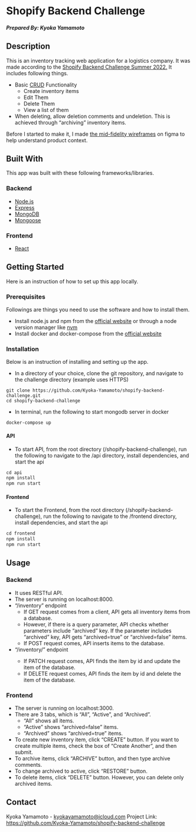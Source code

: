 # Shopify Backend Challenge
##### Prepared By: Kyoka Yamamoto

## Description

This is an inventory tracking web application for a logistics company. It was made according to the [Shopify Backend Challenge Summer 2022.](https://docs.google.com/document/d/1z9LZ_kZBUbg-O2MhZVVSqTmvDko5IJWHtuFmIu_Xg1A/edit#) It includes following things.

- Basic [CRUD](https://en.wikipedia.org/wiki/Create,_read,_update_and_delete) Functionality
    - Create inventory items
    - Edit Them
    - Delete Them
    - View a list of them
- When deleting, allow deletion comments and undeletion. This is achieved through “archiving” inventory items.

Before I started to make it, I made [the mid-fidelity wireframes](https://www.figma.com/file/5fU3AXClfKGxZHtnjDg6kD/Shopify-Backend-Challenge?node-id=0%3A1) on figma to help understand product context.

## Built With

This app was built with these following frameworks/libraries.

### Backend

- [Node.js](https://nodejs.org/en/)
- [Express](https://expressjs.com/)
- [MongoDB](https://www.mongodb.com/)
- [Mongoose](https://mongoosejs.com/)

### Frontend

- [React](https://reactjs.org/)

## Getting Started

Here is an instruction of how to set up this app locally. 

### Prerequisites

Followings are things you need to use the software and how to install them.

- Install node.js and npm from the [official website](https://nodejs.org/en/download/) or through a node version manager like [nvm](https://github.com/nvm-sh/nvm#installing-and-updating)
- Install docker and docker-compose from the [official website](https://docs.docker.com/desktop/mac/install/)

### Installation

Below is an instruction of installing and setting up the app. 

- In a directory of your choice, clone the git repository, and navigate to the challenge directory
(example uses HTTPS)
```
git clone https://github.com/Kyoka-Yamamoto/shopify-backend-challenge.git
cd shopify-backend-challenge
```

- In terminal, run the following to start mongodb server in docker

```
docker-compose up
```

#### API

- To start API, from the root directory (/shopify-backend-challenge), run the following to navigate to the /api directory, install dependencies, and start the api

```jsx
cd api
npm install
npm run start
```

#### Frontend

- To start the Frontend, from the root directory (/shopify-backend-challenge), run the following to navigate to the /frontend directory, install dependencies, and start the api

```jsx
cd frontend
npm install
npm run start
```

## Usage

### Backend

- It uses RESTful API.
- The server is running on localhost:8000.
- “/inventory” endpoint
    - If GET request comes from a client, API gets all inventory items from a database.
    - However, if there is a query parameter, API checks whether parameters include “archived” key. If the parameter includes “archived” key, API gets “archived=true” or “archived=false” items.
    - If POST request comes, API inserts items to the database.
- “/inventory/<itemId>” endpoint
    - If PATCH request comes, API finds the item by id and update the item of the database.
    - If DELETE request comes, API finds the item by id and delete the item of the database.

### Frontend

- The server is running on localhost:3000.
- There are 3 tabs, which is “All”, “Active”, and “Archived”.
    - “All” shows all items.
    - “Active” shows “archived=false” items.
    - “Archived” shows “archived=true” items.
- To create new inventory item, click “CREATE” button. If you want to create multiple items, check the box of “Create Another”, and then submit.
- To archive items, click “ARCHIVE” button, and then type archive comments.
- To change archived to active, click “RESTORE” button.
- To delete items, click “DELETE” button. However, you can delete only archived items.

## Contact

Kyoka Yamamoto - kyokayamamoto@icloud.com
Project Link: https://github.com/Kyoka-Yamamoto/shopify-backend-challenge